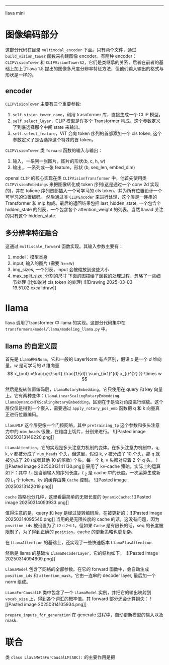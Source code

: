****

llava mini

# 图像编码部分
这部分代码在目录 `multimodal_encoder` 下面。只有两个文件，通过 `build_vision_tower` 函数来构建图像 encoder。有两种 encoder：`CLIPVisionTower` 和 `CLIPVisionTowerS2`，它们是类继承的关系，后者在前者的基础上加上了llava 1.5 提出的图像多尺度分辨率特征方法，但他们输入输出的格式与形状是一样的。

## encoder
`CLIPVisionTower` 主要有三个重要参数:
1. `self.vision_tower_name`，利用 trasnformer 库，直接生成一个 CLIP 模型。
2. `self.select_layer`，CLIP 模型是许多个 Transformer 构成，这个参数定义了到底选择那个中间 state 来输出。
3. `self.select_feature`，ViT 会向 token 序列的首部添加一个 cls token, 这个参数定义了是否选择这个特殊的首 token。

`CLIPVisionTower` 类 `forward` 函数的输入与输出：
1. 输入，一系列一张图片，图片的形状(b, c, h, w)
2. 输出,，一系列或一张 feature，形状 (b, seq_len, embed_dim)

openai `CLIP` 的核心实现在类 `CLIPVisionTransformer` 中，他首先使用类 `CLIPVisionEmbedings` 来把图像转化成 token 序列(这是通过一个 conv 2d 实现的)，并在 tokene 序列首部插入一个可学习的 cls token，并为所有位置设计一个可学习的位置编码。
然后通过类 `CLIPEncoder` 来进行处理，这个类是一连串的 Transformer 和 mlp 构成。最后的返回结果包括 last_hidden_state, 一个包含个 hidden_state 的列表，一个包含各个 attention_weight 的列表。当然 llavad 关注的只有这个 hidden_state.

## 多分辨率特征融合
这通过 `multiscale_forward` 函数实现。其输入参数主要有：
1. model：模型本身
2. input, 输入的图片 (需要 h\==w)
3. img_sizes, 一个列表，input 会被缩放到这些大小
4. max_split_size, 分割的尺寸
下面的图描绘了函数的处理过程，忽略了一些细节处理 (比如说对 cls token 的处理)
![[Drawing 2025-03-03 19.51.02.excalidraw]] 





# llama
llava 调用了transformer 中 llama 的实现。这部分代码集中在 `transformers/model/llama/modeling_llama.py` 中。

## llama 的自定义层
首先是 `LlamaRMSNorm`，它和一般的 LayerNorm 有点区别，假设 $x$ 是一个 $d$ 维向量，$w$ 是可学习的 $d$ 维向量
$$
x_{out} =\frac{x}{\sqrt{ \frac{1}{d}\ \sum_{i=1}^{d} x_{i}^{2} }} \times w 
$$


然后是旋转位置编码层，`LlamaRotaryEmbedding`，它只使用在 query 和 key 向量上。它有两种变体：`LlamaLinearScalingRotaryEmbedding`. `LlamaDynamicNTKScalingRotaryEmbedding`，区别在于是否对角度进行缩放。这个层仅仅是得到一个嵌入，需要通过 `apply_rotary_pos_emb` 函数把 q 和 k 向量真正进行位置编码。

`LlamaMLP` 这个层更像一个门控网络，其中 `pretraining_tp` 这个参数和多头注意力中的 `nim_heads` 很像，在维度上切片，分别来进行。
![[Pasted image 20250313140220.png]]

`LLamaAttention`，它的实现是多头注意力机制的变体。在多头注意力机制中，q, k, v 都被分成了 `num_heads` 个头，但这里，假设 k, v 被分成了 10 个头，那 q 就被分成了 20 (或者其他 10 的倍数) 个头。每一个 k, v 头都对应着 2 个 q 头。
![[Pasted image 20250313141130.png]]
采用了 kv-cache 策略，实际上的运算如下：其中 $L_{1}$ 是当前输入的序列长度，$L_{2}$ 是 cache 中的长度。一次运算生成新的 $L_{1}$ 个 token。kv 的缓存由类 `Cache` 控制。
![[Pasted image 20250313142019.png]]

`cache` 策略也分几种，这里看最简单的无限长度的 `DynamicCache`:
![[Pasted image 20250314093933.png]]

值得注意的是，query 和 key 是经过旋转编码后，在被更新的：![[Pasted image 20250314095540.png]]
当用的是无限长度的 cache 的话，这没有问题，因为 `position_ids` 被设置为了 `L2:L2+L1`。但如果 `Cache` 是有限长的话，seq 的长度被限制了，为了得到正确的 `position`，cache 的更新策略也更复杂。

在 `LLamaAttention` 的基础上，还实现了一些快速版本 `LlamaFlasAttention`.


然后是 llama 的基础块 `LlamaDecoderLayer`，它的结构如下。
![[Pasted image 20250314094809.png]]


`LlamaModel` 包含了网络的全部参数。在它的 forward 函数中，会自动生成 `position_ids` 和 `attention_mask`。它由一连串的 decoder layer, 最后加一个 norm 组成。

`LLamaForCausalLM` 类中包含了一个 `LlamaModel` 实例，并把它的输出映射到 `vocab_size` 上，得到各个词汇的概率值。其 forward 部分还会计算损失：
![[Pasted image 20250314105934.png]]

`prepare_inputs_for_generation` 在 generate 过程中，自动更新模型的输入以及 mask.

# 联合
类 `class LlavaMetaForCausalLM(ABC):` 的主要作用是把